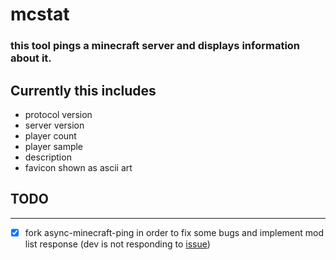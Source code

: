 # mcstat
### this tool pings a minecraft server and displays information about it. 
## Currently this includes
- protocol version
- server version
- player count
- player sample
- description
- favicon shown as ascii art
## TODO
---
- [x] fork async-minecraft-ping in order to fix some bugs and implement mod list response (dev is not responding to [issue](https://github.com/jsvana/async-minecraft-ping/issues/3))